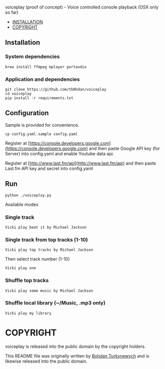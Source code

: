 voiceplay (proof of concept) - Voice controlled console playback (OSX only so far)

- [INSTALLATION](#installation)
- [COPYRIGHT](#copyright)

## Installation

### System dependencies

```
brew install ffmpeg mplayer portaudio
```

### Application and dependencies

```
git clone https://github.com/tb0hdan/voiceplay
cd voiceplay
pip install -r requirements.txt
```

## Configuration

Sample is provided for convenience.

```
cp config.yaml.sample config.yaml
```

Register at [https://console.developers.google.com](https://console.developers.google.com) and then
paste Google API key (for Server) into config.yaml and enable Youtube data api.

Register at [http://www.last.fm/api](http://www.last.fm/api) and then
paste Last.fm API key and secret into config.yaml


## Run

```
python ./voiceplay.py
```

Available modes

### Single track

```
Vicki play beat it by Michael Jackson
```

### Single track from top tracks (1-10)

```
Vicki play top tracks by Michael Jackson
```

Then select track number (1-10)

```
Vicki play one
```

### Shuffle top tracks

```
Vicki play some music by Michael Jackson
```

### Shuffle local library (~/Music, .mp3 only)

```
Vicki play my library
```




# COPYRIGHT

voiceplay is released into the public domain by the copyright holders.

This README file was originally written by [Bohdan Turkynewych](https://github.com/tb0hdan) and is likewise released into the public domain.

